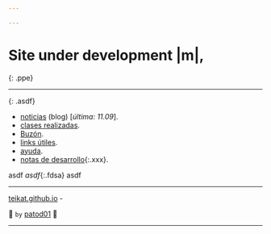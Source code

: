 ```yaml
---

---
```


<meta name="viewport" content="width=device-width, initial-scale=1.0, user-scalable=no">
<link rel="stylesheet" type="text/css" href="pstyle.css">
<link rel="icon" href="/etc/icon.png">

# Site under development |m|,
{: .ppe}

---

{: .asdf}
- [noticias][] (blog) [*última: 11.09*]<span oncopy="aww()">.</span>
- [clases realizadas][clases].
- [Buzón][box].
- [links útiles][links].
- [ayuda][].
- [notas de desarrollo][dev]{:.xxx}.

asdf _asdf_{:.fdsa} asdf

---

[teikat.github.io][teikat] - <span id="herobrine"></span>

:ghost: `by` <a href="myself" id="yo">patod01</a> :ghost:

[teikat]: https://teikat.github.io

---

[noticias]: notice
[box]: buzon.md
[clases]: clases.md
[links]: links.md
[ayuda]: help
[dev]: dev

<script type="text/javascript" src="/herobrine.js"></script>
